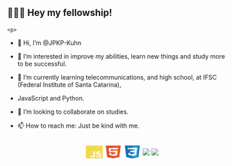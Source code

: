
  ## 👾🐱‍💻 Hey my fellowship!
    <p>
  - 👋 Hi, I’m @JPKP-Kuhn
- 👀 I’m interested in improve my abilities, learn new things and study more to be successful.
- 🌱 I’m currently learning telecommunications, and high school, at IFSC (Federal Institute of Santa Catarina), 
- JavaScript and Python.
- 💞️ I’m looking to collaborate on studies.
- 📫 How to reach me: Just be kind with me.
  </p>
  
  <div style="display: inline_block" align="center"><br>
  <img align="center" alt="JS" height="30" width="40" src="https://raw.githubusercontent.com/devicons/devicon/master/icons/javascript/javascript-plain.svg" />
  <img align="center" alt="HTML" height="30" width="40" src="https://raw.githubusercontent.com/devicons/devicon/master/icons/html5/html5-original.svg" />
   <img align="center" alt="CSS" height="30" width="40" src="https://raw.githubusercontent.com/devicons/devicon/master/icons/css3/css3-original.svg" />
  <img align="center" src="https://img.shields.io/badge/Node.js-43853D?style=for-the-badge&logo=node.js&logoColor=white"/>
  <img align="center" src=https://img.shields.io/badge/Arduino_IDE-00979D?style=for-the-badge&logo=arduino&logoColor=white

<!---
JPKP-Kuhn/JPKP-Kuhn is a ✨ special ✨ repository because its `README.md` (this file) appears on your GitHub profile.
You can click the Preview link to take a look at your changes.
--->
